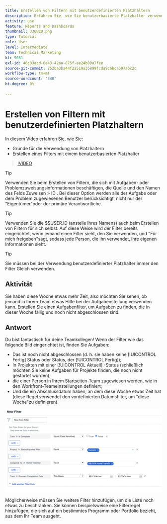 ```yaml
---
title: Erstellen von Filtern mit benutzerdefinierten Platzhaltern
description: Erfahren Sie, wie Sie benutzerbasierte Platzhalter verwenden und wie Sie einen Filter basierend auf dem angemeldeten Benutzer erstellen.
activity: use
feature: Reports and Dashboards
thumbnail: 336810.png
type: Tutorial
role: User
level: Intermediate
team: Technical Marketing
kt: 9081
exl-id: 46c83acd-6e43-42aa-875f-ae24b09a7fee
source-git-commit: 252ba3ba44f22519a35899fcda9c6bca597a6c2c
workflow-type: tm+mt
source-wordcount: '340'
ht-degree: 0%

---
```


# Erstellen von Filtern mit benutzerdefinierten Platzhaltern

In diesem Video erfahren Sie, wie Sie:

* Gründe für die Verwendung von Platzhaltern
* Erstellen eines Filters mit einem benutzerbasierten Platzhalter

>[!VIDEO](https://video.tv.adobe.com/v/336810/?quality=12)

>[!TIP]
>
>Verwenden Sie beim Erstellen von Filtern, die sich mit Aufgaben- oder Problemzuweisungsinformationen beschäftigen, die Quelle und den Namen des Felds Zuweisen > ID .  Bei dieser Option werden alle der Aufgabe oder dem Problem zugewiesenen Benutzer berücksichtigt, nicht nur der &quot;Eigentümer&quot;oder der primäre Verantwortliche.

>[!TIP]
>
>Verwenden Sie die $$USER.ID (anstelle Ihres Namens) auch beim Erstellen von Filtern für sich selbst. Auf diese Weise wird der Filter bereits eingerichtet, wenn jemand einen Filter sieht, den Sie verwenden, und &quot;Für mich freigeben&quot;sagt, sodass jede Person, die ihn verwendet, ihre eigenen Informationen sieht.

>[!TIP]
>
>Sie müssen bei der Verwendung benutzerdefinierter Platzhalter immer den Filter Gleich verwenden.

## Aktivität

Sie haben diese Woche etwas mehr Zeit, also möchten Sie sehen, ob jemand in Ihrem Team etwas Hilfe bei der Aufgabenstellung verwenden kann. Erstellen Sie einen Aufgabenfilter, um Aufgaben zu finden, die in dieser Woche fällig und noch nicht abgeschlossen sind.

## Antwort

Du bist fantastisch für deine Teamkollegen! Wenn der Filter wie das folgende Bild eingerichtet ist, finden Sie Aufgaben:

* Das ist noch nicht abgeschlossen (d. h. sie haben keine [!UICONTROL Fertig] Status oder Status, der [!UICONTROL Fertig]);
* In Projekten mit einer [!UICONTROL Aktuell] -Status (schließlich möchten Sie keine Aufgaben für Projekte finden, die noch nicht gestartet wurden);
* die einer Person in Ihrem Startseiten-Team zugewiesen werden, wie in den Workfront-Teameinstellungen definiert;
* Und die ein Abschlussdatum haben, an dem diese Woche etwas Zeit hat (diese Regel verwendet den vordefinierten Datumsfilter, um &quot;diese Woche&quot;zu definieren).

![Ein Bild des Bildschirms zum Erstellen eines Aufgabenfilters mit einem benutzerbasierten Platzhalter](assets/user-wildcard-exercise-answer.png)

Möglicherweise müssen Sie weitere Filter hinzufügen, um die Liste noch etwas zu beschränken. Sie können beispielsweise eine Filterregel hinzufügen, die sich auf ein bestimmtes Programm oder Portfolio bezieht, aus dem Ihr Team ausgeht.

